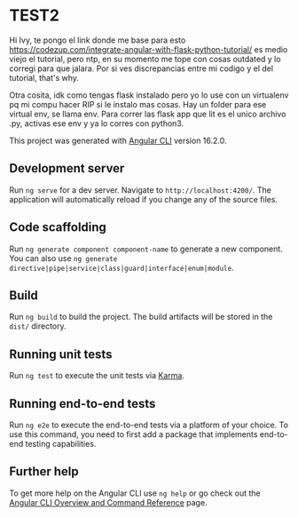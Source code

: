 # TEST2
Hi Ivy, te pongo el link donde me base para esto https://codezup.com/integrate-angular-with-flask-python-tutorial/ es medio viejo el tutorial, pero ntp, en su momento me tope con cosas outdated y lo corregi para que jalara. Por si ves discrepancias entre mi codigo y el del tutorial, that's why.

Otra cosita, idk como tengas flask instalado pero yo lo use con un virtualenv pq mi compu hacer RIP si le instalo mas cosas. Hay un folder para ese virtual env, se llama env. Para correr las flask app que lit es el unico archivo .py, activas ese env y ya lo corres con python3.

This project was generated with [Angular CLI](https://github.com/angular/angular-cli) version 16.2.0.

## Development server

Run `ng serve` for a dev server. Navigate to `http://localhost:4200/`. The application will automatically reload if you change any of the source files.

## Code scaffolding

Run `ng generate component component-name` to generate a new component. You can also use `ng generate directive|pipe|service|class|guard|interface|enum|module`.

## Build

Run `ng build` to build the project. The build artifacts will be stored in the `dist/` directory.

## Running unit tests

Run `ng test` to execute the unit tests via [Karma](https://karma-runner.github.io).

## Running end-to-end tests

Run `ng e2e` to execute the end-to-end tests via a platform of your choice. To use this command, you need to first add a package that implements end-to-end testing capabilities.

## Further help

To get more help on the Angular CLI use `ng help` or go check out the [Angular CLI Overview and Command Reference](https://angular.io/cli) page.
